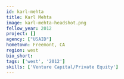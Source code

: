 ```yaml
---
id: karl-mehta
title: Karl Mehta
image: karl-mehta-headshot.png
fellow_year: 2012
project: []
agency: ["USAID"]
hometown: Freemont, CA
region: west
bio_short:
tags: ['west', '2012']
skills: ['Venture Capital/Private Equity']
---
```


